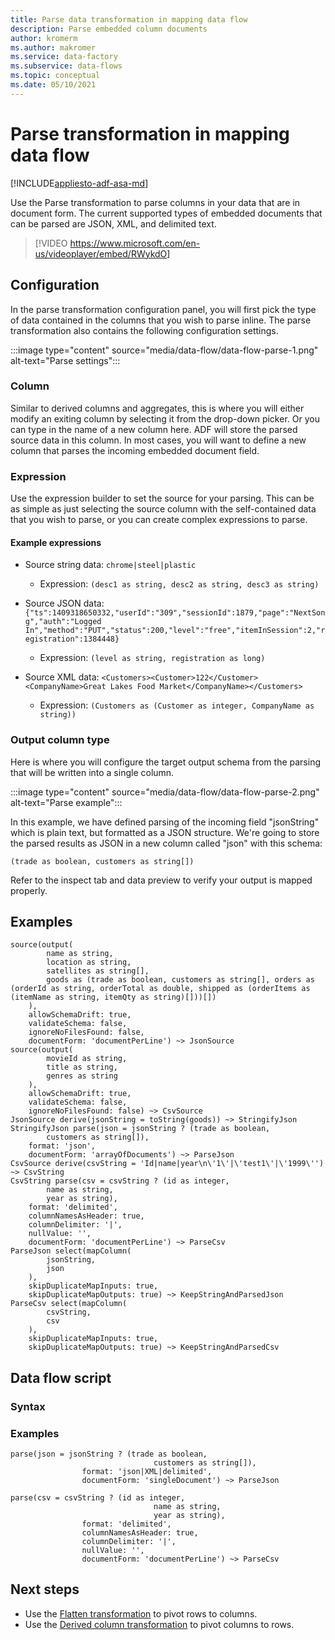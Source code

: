 ```yaml
---
title: Parse data transformation in mapping data flow
description: Parse embedded column documents
author: kromerm
ms.author: makromer
ms.service: data-factory
ms.subservice: data-flows
ms.topic: conceptual
ms.date: 05/10/2021
---
```


# Parse transformation in mapping data flow

[!INCLUDE[appliesto-adf-asa-md](includes/appliesto-adf-asa-md.md)]

Use the Parse transformation to parse columns in your data that are in document form. The current supported types of embedded documents that can be parsed are JSON, XML, and delimited text.

> [!VIDEO https://www.microsoft.com/en-us/videoplayer/embed/RWykdO]

## Configuration

In the parse transformation configuration panel, you will first pick the type of data contained in the columns that you wish to parse inline. The parse transformation also contains the following configuration settings.

:::image type="content" source="media/data-flow/data-flow-parse-1.png" alt-text="Parse settings":::

### Column

Similar to derived columns and aggregates, this is where you will either modify an exiting column by selecting it from the drop-down picker. Or you can type in the name of a new column here. ADF will store the parsed source data in this column. In most cases, you will want to define a new column that parses the incoming embedded document field.

### Expression

Use the expression builder to set the source for your parsing. This can be as simple as just selecting the source column with the self-contained data that you wish to parse, or you can create complex expressions to parse.

#### Example expressions

* Source string data: ```chrome|steel|plastic```
  * Expression: ```(desc1 as string, desc2 as string, desc3 as string)```

* Source JSON data: ```{"ts":1409318650332,"userId":"309","sessionId":1879,"page":"NextSong","auth":"Logged In","method":"PUT","status":200,"level":"free","itemInSession":2,"registration":1384448}```
  * Expression: ```(level as string, registration as long)```

* Source XML data: ```<Customers><Customer>122</Customer><CompanyName>Great Lakes Food Market</CompanyName></Customers>```
  * Expression: ```(Customers as (Customer as integer, CompanyName as string))```

### Output column type

Here is where you will configure the target output schema from the parsing that will be written into a single column.

:::image type="content" source="media/data-flow/data-flow-parse-2.png" alt-text="Parse example":::

In this example, we have defined parsing of the incoming field "jsonString" which is plain text, but formatted as a JSON structure. We're going to store the parsed results as JSON in a new column called "json" with this schema:

```(trade as boolean, customers as string[])```

Refer to the inspect tab and data preview to verify your output is mapped properly.

## Examples

```
source(output(
		name as string,
		location as string,
		satellites as string[],
		goods as (trade as boolean, customers as string[], orders as (orderId as string, orderTotal as double, shipped as (orderItems as (itemName as string, itemQty as string)[]))[])
	),
	allowSchemaDrift: true,
	validateSchema: false,
	ignoreNoFilesFound: false,
	documentForm: 'documentPerLine') ~> JsonSource
source(output(
		movieId as string,
		title as string,
		genres as string
	),
	allowSchemaDrift: true,
	validateSchema: false,
	ignoreNoFilesFound: false) ~> CsvSource
JsonSource derive(jsonString = toString(goods)) ~> StringifyJson
StringifyJson parse(json = jsonString ? (trade as boolean,
		customers as string[]),
	format: 'json',
	documentForm: 'arrayOfDocuments') ~> ParseJson
CsvSource derive(csvString = 'Id|name|year\n\'1\'|\'test1\'|\'1999\'') ~> CsvString
CsvString parse(csv = csvString ? (id as integer,
		name as string,
		year as string),
	format: 'delimited',
	columnNamesAsHeader: true,
	columnDelimiter: '|',
	nullValue: '',
	documentForm: 'documentPerLine') ~> ParseCsv
ParseJson select(mapColumn(
		jsonString,
		json
	),
	skipDuplicateMapInputs: true,
	skipDuplicateMapOutputs: true) ~> KeepStringAndParsedJson
ParseCsv select(mapColumn(
		csvString,
		csv
	),
	skipDuplicateMapInputs: true,
	skipDuplicateMapOutputs: true) ~> KeepStringAndParsedCsv
```

## Data flow script

### Syntax

### Examples

```
parse(json = jsonString ? (trade as boolean,
                                customers as string[]),
                format: 'json|XML|delimited',
                documentForm: 'singleDocument') ~> ParseJson

parse(csv = csvString ? (id as integer,
                                name as string,
                                year as string),
                format: 'delimited',
                columnNamesAsHeader: true,
                columnDelimiter: '|',
                nullValue: '',
                documentForm: 'documentPerLine') ~> ParseCsv
```    

## Next steps

* Use the [Flatten transformation](data-flow-flatten.md) to pivot rows to columns.
* Use the [Derived column transformation](data-flow-derived-column.md) to pivot columns to rows.
